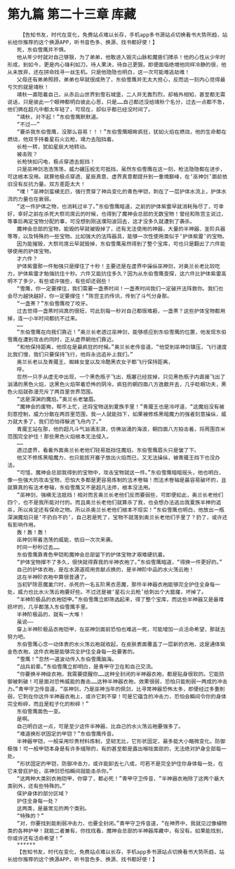 # 第九篇 第二十三章 库藏
        【告知书友，时代在变化，免费站点难以长存，手机app多书源站点切换看书大势所趋，站长给你推荐的这个换源APP，听书音色多、换源、找书都好使！】
       死，东伯雪鹰并不惧。
       他从年少时就对自己够狠，为了弟弟，他敢进入毁灭山脉和魔兽们搏杀！他的心性从少年时形成，到如今，更是内心锋利如刀，待人果决，待自己更狠。即便面临绝境他同样冷静的很，他从未放弃，还在拼命找寻一丝生机。只是他隐隐也明白，这一次可能难逃劫难！
       父母还有弟弟照顾，弟弟也早就很成熟了，东伯雪鹰并无太大担心，反而这一刻内心觉得最亏欠的就是靖秋！
       靖秋一直陪着自己，从赤云山世界到雪石城堡，二人并无轰烈烈，却格外相知，甚至都无需说话，只是彼此一个眼神都明白彼此心思，只是……自己都还没给靖秋个名分，过去一点都不急，他们俩在超凡中都太年轻了，可现在，却似乎都已经没时间了。
       “靖秋，对不起！”东伯雪鹰默默道。
       “不过——”
       “要杀我东伯雪鹰，没那么容易！！！”东伯雪鹰眼眸疯狂，犹如火焰在燃烧，他的生命都在燃烧，他双手持着星石火云枪，竭力去阻挡着。
       长枪一转，犹如星辰大地转动。
       被击败？
       长枪快如闪电，极点穿透去抵挡！
       只是巫神剑浩浩荡荡，威力碾压般无可抵挡，虽然东伯雪鹰在这一刻，枪法隐隐都在进步，可这根本没用。就算他极点穿透、星辰真意、虚界真意都提升到一重境巅峰，在‘巫神剑’面前依旧没有反抗力量。双方差距太大！
       “噗！”巫神剑蛮横无匹，强行贯穿了神兵变化的青色甲铠，刺在了一层护体水流上，护体水流的力量也在衰弱。
       “这一件护体之物，也消耗过半了。”东伯雪鹰暗道，之前的护体紫雷早就消耗殆尽了，可幸好，幸好之前在杀死大祭司席云的时候，也得到了魔神会总部的无数宝物！曾经和陈宫主说过，等事后再定宝物分配的事，可没想到刚送濮阳波回去，这才没多久就遭到了袭杀。
       魔神会总部的宝物，能毁的早就被毁掉了，还有无法使用的神器，大量的半神器、圣阶兵器等等，以及特殊的一些宝物。比如强大的法阵器具，能够一次性使用类似于‘护体紫雷’的宝物。
       因为能摧毁，大祭司席云早就毁掉，东伯雪鹰虽然得到了整个宝库，可也只是翻出了六件能够使用的护体宝物。
       才六件？
       护体紫雷那一件勉强只是撑住了十秒！主要还是在虚界中操纵巫神剑，对奥兰长老比较吃力，护体紫雷才勉强抗住十秒。六件又能抗住多久？因为从东伯雪鹰查探，这六件比护体紫雷高明不了多少，有些或许强些，有些却还弱些！
       “雪鹰，你一定要撑住，我们需要一盏茶时间！一盏茶时间我们一定破开法阵救你。我们也会尽力越快越好，你一定要撑住！”陈宫主的传讯，传到了斗气分身那。
       “一盏茶？”东伯雪鹰咬了咬牙。
       过去觉得一盏茶时间真的很短，可此刻每一秒对自己都很难捱，一盏茶？这些护体宝物都用掉，连一小半时间都抗不过来。
       ……
       “东伯雪鹰在向我们靠近！”奥兰长老透过巫神剑，能够感应到东伯雪鹰的位置，他发现东伯雪鹰在遭到攻击的同时，正从虚界朝他们靠近。
       “和他保持距离，他现在是最疯狂的时候。”奥兰长老传音道，“他受到巫神剑镇压，飞行速度比我们慢，我们只要保持飞行，他将永远追补上我们。”
       奥兰长老以及青魇王、蜘蛛女皇以及冷酷黑衣女子都飞行保持距离，
       呼。
       忽然一只手从虚无中出现，一个黑色瓶子飞出，瓶塞已经拔掉，只见黑色瓶子内直接飞出了汹涌的黑色火焰，这黑色火焰带着恐怖的阴冷，疯狂的朝四面八方逸散开去，几乎眨眼功夫，黑色火焰就弥漫充斥了两百里世界范围。
       “这是深渊的魔焰。”奥兰长老皱眉。
       “魔神会的废物，帮不上忙，还将宝物送到夏族手里！”青魇王也是冷哼道，“这魔焰没有被刻意控制，威力分散在两百里范围，我一人就能挡下，如果被修炼黑暗魔力的强者刻意操纵，威力就大多了，我们恐怕得躲进飞舟内了。”
       青魇王站在那，他的超凡斗气汹涌澎湃，仿佛汹涌的海浪，朝四面八方拍击着，将周围百米范围完全护住！那些黑色火焰根本无法侵入。
       ……
       透过虚界，看着外面奥兰长老他们轻易抵挡住魔焰，东伯雪鹰眉头只是皱了下。
       他又不修炼黑暗魔力，也只能拔开塞子放出火焰而已，又无法操纵，被青魇王挡下也没办法。
       “可惜，魔神会总部我得到的宝物中，攻击宝物就这一件。”东伯雪鹰暗暗摇头，他也明白，像一些强大的攻击宝物，恐怕大多都是更容易炼制的法术卷轴！而法术卷轴是最容易破坏的，且就算真的有法术卷轴，东伯雪鹰又不是超凡法师，根本没法用。
       “巫神剑，强横无法抵挡！相对而言奥兰长老他们反而要弱些，可即便如此，奥兰长老他们四个，也不是我所能对付的。而且奥兰长老他们就算杀了我，也会想办法逃出我夏族半神的追杀，所以肯定还有保命之物。所以杀奥兰长老他们根本不现实！”东伯雪鹰也明白，他放出一瓶深渊魔焰只是‘不扔白不扔’，自己若是死了，宝物不就落到奥兰长老他们手里了？扔了，或许还有影响作用。
       轰！轰！轰！
       巫神剑带着浩荡的威能，依旧一次次来袭。
       时间一秒秒过去……
       东伯雪鹰靠青色甲铠和魔神会总部留下的护体宝物才艰难硬抗着。
       “护体宝物撑不了多久，很快就得靠我的半神衣袍了。”东伯雪鹰暗道，“得换一件更好的。”
       自己的护体衣袍，是在水源道观用贡献点换的，是半神阶中品的水火荡云袍！
       这在半神阶衣袍中算很普通了。
       当初铲除恶魔巢穴时，杀死的一名五阶黑衣恶魔，那件半神器衣袍能够完全护住全身每一处，威力也比水火荡云袍要好些。不过还是被‘星石火云枪’给刺出个大窟窿，坏掉了。
       “半神阶极品的衣袍铠甲。”东伯雪鹰立即筛选起来，得了整个宝库，而这些半神器又是最难损坏的，几乎都落入东伯雪鹰手里。
       半神阶极品的，就有一大堆！
       虽说——
       穿上半神阶极品衣袍铠甲，在巫神剑面前恐怕也难逃一死，可能增加一点活命希望，那就去努力吧。
       东伯雪鹰心念一动体表的水火荡云袍就收起，在皮肤表面覆盖了一层新的衣袍，这是通体紫金色衣袍，这件衣袍是能够完全护住全身每一处要害的。
       “雪鹰！”忽然一道波动传入东伯雪鹰脑海。
       “战兵前辈。”东伯雪鹰立即明白，是青甲守卫在和自己交流。
       “你要换半神级衣袍，我需要提醒你……这种全封闭的半神器衣袍，都是贴身很软的。它能防御被刺破！可是面对恐怖威能的轰击……这种半神器衣袍，效果很弱，恐怕只能削弱一两成的冲击力。”青甲守卫传音道，“巫神剑，乃是巫神当年的佩剑，比寻常神器恐怖太多，即便经过多重削弱，它刺在你这件半神器衣袍上，或许它刺不穿！可是它蕴含的冲击力，恐怕会瞬间令你的身体完全粉碎，而且是粒子化的粉碎！”
       东伯雪鹰面色一变。
       是啊。
       自己明白这一点，可是至少这件半神器，比自己的水火荡云袍要强多了。
       “难道换形状固定的甲铠？”东伯雪鹰传音。
       半神器甲铠，一般采用珍贵材料炼制，坚韧无比，它形状固定，最多能大小略微变化。防御极强！可一般甲铠本身是有许多缝隙的，有的甚至都是露出喉咙面部的，无法绝对护身全部每一处。
       “形状固定的甲铠，防御冲击力，或许能卸去七八成，可若不是完全护住你身体每一处，在它未曾庇护处，巫神剑恐怕瞬间就能击杀你。”
       “这两种大类别衣袍铠甲，你穿了，都必死！”青甲守卫传音，“半神器衣袍除了这两个最大类别外，还有些特殊的。”
       保护身体的部分区域？
       护住全身每一处？
       这两类，是最常见的两个类别。
       “特殊的？”
       “对，你要找到能削弱冲击力，也要全封闭。”青甲守卫传音道，“在神界中，我就见过像植物类的各种护甲！就能二者兼有，你找找看，魔神会总部的半神器库藏中，有没有。如果能找到，你或许还有活命希望！”
       ******
       【告知书友，时代在变化，免费站点难以长存，手机app多书源站点切换看书大势所趋，站长给你推荐的这个换源APP，听书音色多、换源、找书都好使！】